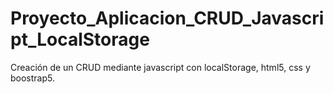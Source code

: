 # Proyecto_Aplicacion_CRUD_Javascript_LocalStorage
Creación de un CRUD mediante javascript con localStorage, html5, css y boostrap5.
